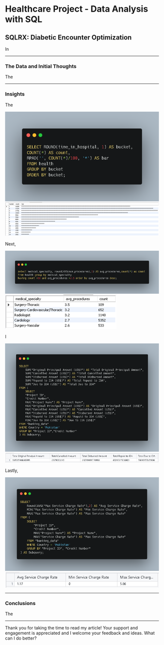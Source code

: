 # Healthcare Project - Data Analysis with SQL


## SQLRX: Diabetic Encounter Optimization


In

-----

### The Data and Initial Thoughts

The 

-----

### Insights
The 

<img src="images/h_q_histogram.png?raw=true"/>
<img src="images/h_qr_histogram.png?raw=true"/>


Next, 

<img src="images/h_q_having.png?raw=true"/>
<img src="images/h_qr_having.png?raw=true"/>


I 

<img src="images/q-sumlistedprojectcredits.png?raw=true"/>
<img src="images/qr-sumlistedprojectcredits.png?raw=true"/>


Lastly,

<img src="images/q-avgminmaxservicecharge.png?raw=true"/>
<img src="images/qr-avgminmaxservicecharge.png?raw=true"/>


-----

### Conclusions
The 


-----
Thank you for taking the time to read my article! Your support and engagement is appreciated and I welcome your feedback and ideas. What can I do better?
